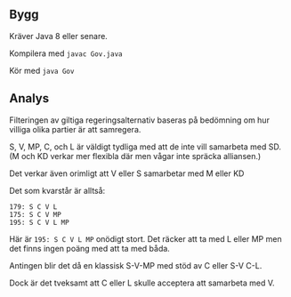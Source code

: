 ## Bygg

Kräver Java 8 eller senare.

Kompilera med `javac Gov.java`

Kör med `java Gov`

## Analys

Filteringen av giltiga regeringsalternativ baseras på bedömning om hur villiga
olika partier är att samregera.

S, V, MP, C, och L är väldigt tydliga med att de inte vill samarbeta med SD.
(M och KD verkar mer flexibla där men vågar inte spräcka alliansen.)

Det verkar även orimligt att V eller S samarbetar med M eller KD

Det som kvarstår är alltså:
```
179: S C V L 
175: S C V MP 
195: S C V L MP
```

Här är `195: S C V L MP` onödigt stort. Det räcker att ta med L eller MP men
det finns ingen poäng med att ta med båda.

Antingen blir det då en klassisk S-V-MP med stöd av C eller S-V C-L.

Dock är det tveksamt att C eller L skulle acceptera att samarbeta med V.


